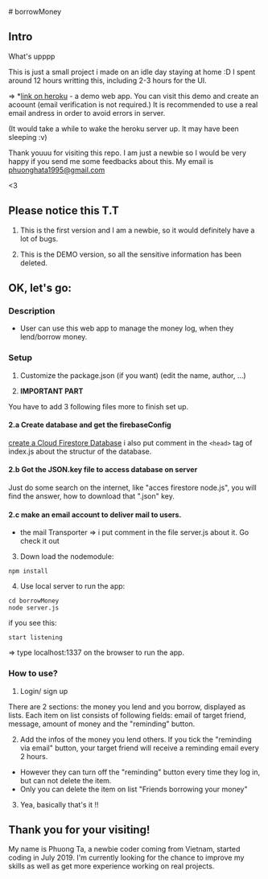﻿﻿# borrowMoney

## Intro
What's upppp

This is just a small project i made on an idle day staying at home :D I spent around 12 hours writting this, including 2-3 hours for the UI.

=> *[link on heroku](https://borrowmoney-thp.herokuapp.com/) - a demo web app.
You can visit this demo and create an acoount (email verification is not required.) It is recommended to use a real email andress in order to avoid errors in server. 

(It would take a while to wake the heroku server up. It may have been sleeping :v)

Thank youuu for visiting this repo. I am just a newbie so I would be very happy if you send me some feedbacks about this. My email is phuonghata1995@gmail.com

<3


## Please notice this T.T

1. This is the first version and I am a newbie, so it would definitely have a lot of bugs. 

2. This is the DEMO version, so all the sensitive information has been deleted. 


## OK, let's go:


### Description

+ User can use this web app to manage the money log, when they lend/borrow money.


### Setup 
1. Customize the package.json (if you want) (edit the name, author, ...)

2. **IMPORTANT PART**

  You have to add 3 following files more to finish set up.
  #### 2.a Create database and get the firebaseConfig
  [create a Cloud Firestore Database](https://firebase.google.com/docs/firestore/quickstart)
  i also put comment in the ```<head>``` tag of index.js about the structur of the database.

  #### 2.b Got the JSON.key file to access database on server
  Just do some search on the internet, like "acces firestore node.js", you will find the answer, how to download that ".json" key.

  #### 2.c make an email account to deliver mail to users.
  - the mail Transporter => i put comment in the file server.js about it. Go check it out

3. Down load the nodemodule: 

```
npm install 
```
4. Use local server to run the app: 

```
cd borrowMoney
node server.js
```
if you see this:
``` 
start listening
```
=> type localhost:1337 on the browser to run the app.


###  How to use?

1. Login/ sign up

There are 2 sections: the money you lend and you borrow, displayed as lists. 
Each item on list consists of following fields: email of target friend, message, amount of money and the "reminding" button.

2. Add the infos of the money you lend others. If you tick the "reminding via email" button, your target friend will receive a reminding email every 2 hours. 

- However they can turn off the "reminding" button every time they log in, but can not delete the item.
- Only you can delete the item on list "Friends borrowing your money"

3. Yea, basically that's it !!


## Thank you for your visiting!

My name is Phuong Ta, a newbie coder coming from Vietnam, started coding in July 2019. I'm currently looking for the chance to improve my skills as well as get more experience working on real projects.


